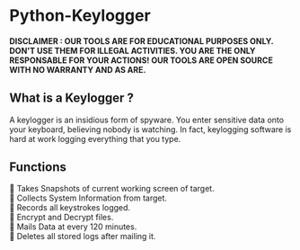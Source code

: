# Python-Keylogger

#### **DISCLAIMER : OUR TOOLS ARE FOR EDUCATIONAL PURPOSES ONLY. DON'T USE THEM FOR ILLEGAL ACTIVITIES. YOU ARE THE ONLY RESPONSABLE FOR YOUR ACTIONS! OUR TOOLS ARE OPEN SOURCE WITH NO WARRANTY AND AS ARE.**

## What is a Keylogger ?
A keylogger is an insidious form of spyware. You enter sensitive data onto your keyboard, believing nobody is watching. In fact, keylogging software is hard at work logging everything that you type.

## Functions 
:pushpin: Takes Snapshots of current working screen of target.<br/>
:pushpin: Collects System Information from target.<br/>
:pushpin: Records all keystrokes logged.<br/>
:pushpin: Encrypt and Decrypt files.<br/>
:pushpin: Mails Data at every 120 minutes.<br/>
:pushpin: Deletes all stored logs after mailing it.<br/>